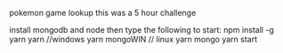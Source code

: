 pokemon game lookup 
this was a 5 hour challenge  

install mongodb and node then type the following to start:
npm install -g yarn
yarn
//windows
yarn mongoWIN 
// linux 
yarn mongo
yarn start